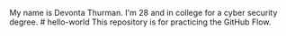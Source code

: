 My name is Devonta Thurman. I'm 28 and in college for a cyber security degree. # hello-world
This repository is for practicing the GitHub Flow.
